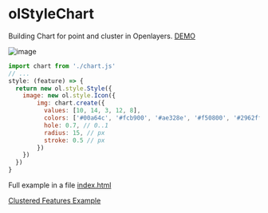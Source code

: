 # olStyleChart

Building Chart for point and cluster in Openlayers.
[DEMO](https://kossyak.github.io/olStyleChart/)

![image](https://github.com/kossyak/olStyleChart/assets/68551616/8dc72b5f-a597-49bc-947c-31b3b1ee2b10)

```js
import chart from './chart.js'
// ...
style: (feature) => {
  return new ol.style.Style({
    image: new ol.style.Icon({
        img: chart.create({
          values: [10, 14, 3, 12, 8],
          colors: ['#00a64c', '#fcb900', '#ae328e', '#f50800', '#2962ff'],
          hole: 0.7, // 0..1
          radius: 15, // px
          stroke: 0.5 // px
        })
    })
  })
}
```
Full example in a file [index.html](https://github.com/kossyak/olStyleChart/blob/main/index.html)

[Clustered Features Example](https://openlayers.org/en/latest/examples/cluster.html)
